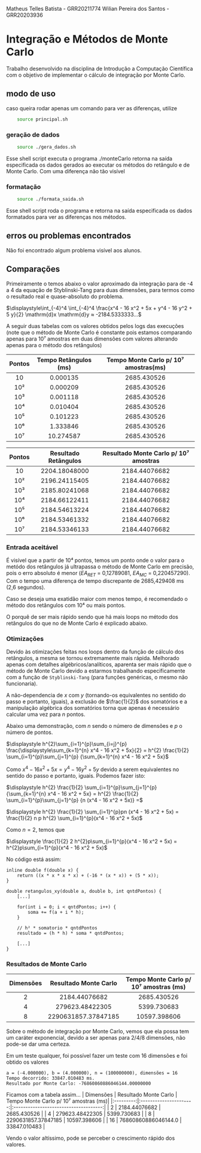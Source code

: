 Matheus Telles Batista - GRR20211774
Wilian Pereira dos Santos - GRR20203936

# Integração e Métodos de Monte Carlo

Trabalho desenvolvido na disciplina de Introdução a Computação Científica com o objetivo de implementar o cálculo de integração por Monte Carlo.


## modo de uso
caso queira rodar apenas um comando para ver as diferenças, utilize
```bash
    source principal.sh
```

### geração de dados
```bash
    source ./gera_dados.sh
```
Esse shell script executa o programa ./monteCarlo retorna na saída especificada os dados gerados ao executar os métodos do retângulo e de Monte Carlo. Com uma diferença não tão visível

### formatação
```bash
    source ./formata_saida.sh
```
Esse shell script roda o programa e retorna na saída especificada os dados formatados para ver as diferenças nos métodos.

## erros ou problemas encontrados

Não foi encontrado algum problema visível aos alunos.

## Comparações

Primeiramente o temos abaixo o valor aproximado da integração para de -4 a 4 da equação de Styblinski-Tang para duas dimensões, para termos como o resultado real e quase-absoluto do problema.

$\displaystyle\int_{-4}^4 \int_{-4}^4 \frac{x^4 - 16 x^2 + 5x + y^4  - 16 y^2 + 5 y}{2} \mathrm{d}x \mathrm{d}y ≈ -2184.5333333...$

A seguir duas tabelas com os valores obtidos pelos logs das execuções (note que o método de Monte Carlo é constante pois estamos comparando apenas para 10⁷ amostras em duas dimensões com valores alterando apenas para o método dos retângulos)

|Pontos|Tempo Retângulos (ms)|Tempo Monte Carlo p/ 10⁷ amostras(ms)|
|:----:|:-------------------:|:------------------:|
| 10   | 0.000135            | 2685.430526      | 
| 10²  | 0.000209            | 2685.430526      |
| 10³  | 0.001118            | 2685.430526      |
| 10⁴  | 0.010404            | 2685.430526      |
| 10⁵  | 0.101223            | 2685.430526      |
| 10⁶  | 1.333846            | 2685.430526      |
| 10⁷  | 10.274587           | 2685.430526      |

|Pontos|Resultado Retângulos|Resultado Monte Carlo p/ 10⁷ amostras|
|:----:|:--------------------:|:-------------------:|
| 10   | 2204.18048000          |      2184.44076682 |
| 10²  | 2196.24115405          |      2184.44076682 |
| 10³  | 2185.80241068          |      2184.44076682 |
| 10⁴  | 2184.66122411          |      2184.44076682 |
| 10⁵  | 2184.54613224          |      2184.44076682 |
| 10⁶  | 2184.53461332          |      2184.44076682 |
| 10⁷  | 2184.53346133          |      2184.44076682 |

### Entrada aceitável

É visível que a partir de 10⁴ pontos, temos um ponto onde o valor para o metódo dos retângulos já ultrapassa o método de Monte Carlo em precisão, pois o erro absoluto é menor ($EA_{RET}$ = 0,12789081, $EA_{MC}$ = 0,220457290). Com o tempo uma diferença de tempo discrepante de 2685,429408 ms (2,6 segundos). 

Caso se deseja uma exatidão maior com menos tempo, é recomendado o método dos retângulos com 10⁴ ou mais pontos.

O porquê de ser mais rápido sendo que há mais loops no método dos retângulos do que no de Monte Carlo é explicado abaixo.

### Otimizações
Devido às otimizações feitas nos loops dentro da função de cálculo dos retângulos, a mesma se tornou extremamente mais rápida. Melhorado apenas com detalhes algébricos/analíticos, aparenta ser mais rápido que o método de Monte Carlo devido a estarmos trabalhando especificamente com a função de ``Styblinski-Tang`` (para funções genéricas, o mesmo não funcionaria).

A não-dependencia de $x$ com $y$ (tornando-os equivalentes no sentido do passo e portanto, iguais), a exclusão de $\frac{1}{2}$ dos somatórios e a manipulação algébrica dos somatórios torna que apenas é necessário calcular uma vez para $n$ pontos.

Abaixo uma demonstração, com $n$ sendo o número de dimensões e $p$ o número de pontos.

$\displaystyle h^{2}\sum_{i=1}^{p}\sum_{i=j}^{p} \frac{\displaystyle\sum_{k=1}^{n} x^4 - 16 x^2 + 5x}{2} = h^{2}  \frac{1}{2} \sum_{i=1}^{p}\sum_{j=1}^{p} {\sum_{k=1}^{n} x^4 - 16 x^2 + 5x}$

Como $x^4 - 16 x^2 + 5x = y^4 - 16 y^2 + 5y$ devido a serem equivalentes no sentido do passo e portanto, iguais. Podemos fazer isto:

$\displaystyle h^{2}  \frac{1}{2} \sum_{i=1}^{p}\sum_{j=1}^{p} {\sum_{k=1}^{n} x^4 - 16 x^2 + 5x} =
h^{2}  \frac{1}{2} \sum_{i=1}^{p}\sum_{j=1}^{p} {n (x^4 - 16 x^2 + 5x)} =$

$\displaystyle h^{2}  \frac{1}{2} \sum_{i=1}^{p}pn (x^4 - 16 x^2 + 5x) = 
\frac{1}{2} n  p h^{2} \sum_{i=1}^{p}(x^4 - 16 x^2 + 5x)$

Como $n = 2$, temos que

$\displaystyle \frac{1}{2} 2 h^{2}p\sum_{i=1}^{p}(x^4 - 16 x^2 + 5x) =
 h^{2}p\sum_{i=1}^{p}(x^4 - 16 x^2 + 5x)$

No código está assim:
```
inline double f(double x) {
	return ((x * x * x * x) + (-16 * (x * x)) + (5 * x));
}

double retangulos_xy(double a, double b, int qntdPontos) {
    [...]
    
    for(int i = 0; i < qntdPontos; i++) {
    	soma += f(a + i * h);
    }

    // h² * somatorio * qntdPontos
    resultado = (h * h) * soma * qntdPontos;
    
    [...]
}
```
### Resultados de Monte Carlo

| Dimensões |  Resultado Monte Carlo | Tempo Monte Carlo p/ 10⁷ amostras (ms)|
|:---------:|:----------------------:|:-------------------------------------:|
|     2     |     2184.44076682     |             2685.430526                |
|     4     |     279623.48422305    |             5399.730683               |
|     8     |   2290631857.37847185  |             10597.398606              |

Sobre o método de integração por Monte Carlo, vemos que ela possa tem um caráter exponencial, devido a ser apenas para 2/4/8 dimensões, não pode-se dar uma certeza.

Em um teste qualquer, foi possível fazer um teste com 16 dimensões e foi obtido os valores

```
a = (-4.000000), b = (4.000000), n = (100000000), dimensões = 16
Tempo decorrido: 33847.010483 ms.
Resultado por Monte Carlo: -76860860886046144.00000000

```
Ficamos com a tabela assim...
| Dimensões |  Resultado Monte Carlo | Tempo Monte Carlo p/ 10⁷ amostras (ms)|
|:---------:|:----------------------:|:-------------------------------------:|
|     2     |     2184.44076682      |             2685.430526               |
|     4     |     279623.48422305    |             5399.730683               |
|     8     |   2290631857.37847185  |             10597.398606              |
|     16    |   76860860886046144.0  |             33847.010483              |

Vendo o valor altíssimo, pode se perceber o crescimento rápido dos valores.

